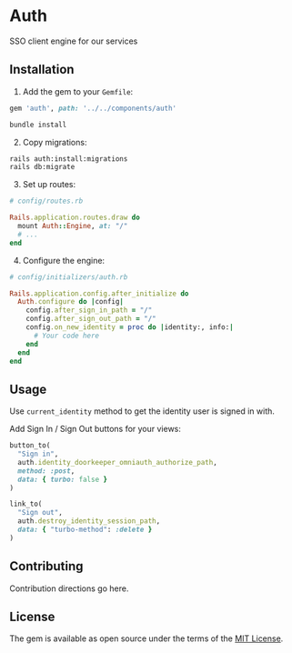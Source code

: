 # Auth

SSO client engine for our services

## Installation

1. Add the gem to your `Gemfile`:

```ruby
gem 'auth', path: '../../components/auth'
```

```bash
bundle install
```

2. Copy migrations:

```bash
rails auth:install:migrations
rails db:migrate
```

3. Set up routes:

```ruby
# config/routes.rb

Rails.application.routes.draw do
  mount Auth::Engine, at: "/"
  # ...
end
```

4. Configure the engine:

```ruby
# config/initializers/auth.rb

Rails.application.config.after_initialize do
  Auth.configure do |config|
    config.after_sign_in_path = "/"
    config.after_sign_out_path = "/"
    config.on_new_identity = proc do |identity:, info:|
      # Your code here
    end
  end
end
```

## Usage

Use `current_identity` method to get the identity user is signed in with.

Add Sign In / Sign Out buttons for your views:

```ruby
button_to(
  "Sign in",
  auth.identity_doorkeeper_omniauth_authorize_path,
  method: :post,
  data: { turbo: false }
)

link_to(
  "Sign out",
  auth.destroy_identity_session_path,
  data: { "turbo-method": :delete }
)
```

## Contributing
Contribution directions go here.

## License
The gem is available as open source under the terms of the [MIT License](https://opensource.org/licenses/MIT).
